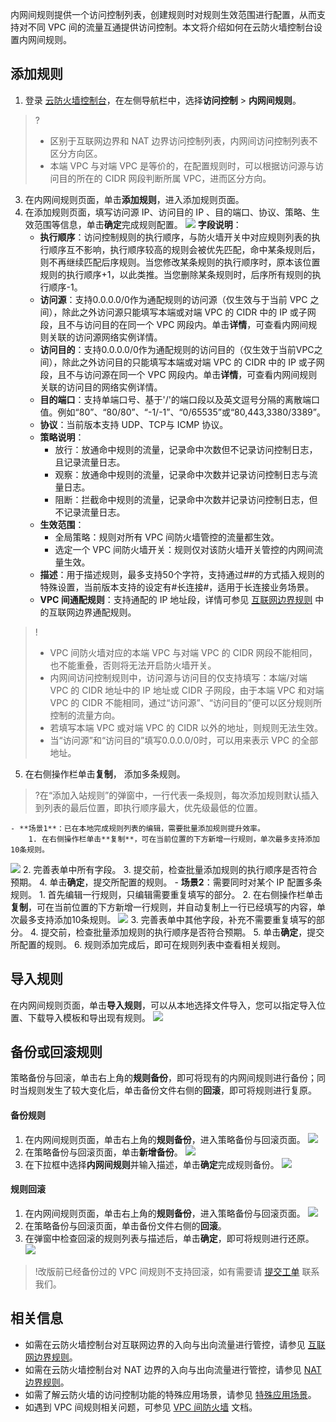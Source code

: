内网间规则提供一个访问控制列表，创建规则时对规则生效范围进行配置，从而支持对不同 VPC 间的流量互通提供访问控制。本文将介绍如何在云防火墙控制台设置内网间规则。

## 添加规则
1. 登录 [云防火墙控制台](https://console.cloud.tencent.com/cfw/ac/internet)，在左侧导航栏中，选择**访问控制** > **内网间规则**。
>?
>- 区别于互联网边界和 NAT 边界访问控制列表，内网间访问控制列表不区分方向区。
>- 本端 VPC 与对端 VPC 是等价的，在配置规则时，可以根据访问源与访问目的所在的 CIDR 网段判断所属 VPC，进而区分方向。
>
3. 在内网间规则页面，单击**添加规则**，进入添加规则页面。
4. 在添加规则页面，填写访问源 IP、访问目的 IP 、目的端口、协议、策略、生效范围等信息，单击**确定**完成规则配置。
![](https://qcloudimg.tencent-cloud.cn/raw/611a310eaebaba1a893ba548d9dd9c89.png)
**字段说明**：
	- **执行顺序**：访问控制规则的执行顺序，与防火墙开关中对应规则列表的执行顺序互不影响，执行顺序较高的规则会被优先匹配，命中某条规则后，则不再继续匹配后序规则。当您修改某条规则的执行顺序时，原本该位置规则的执行顺序+1，以此类推。当您删除某条规则时，后序所有规则的执行顺序-1。
	- **访问源**：支持0.0.0.0/0作为通配规则的访问源（仅生效与于当前 VPC 之间），除此之外访问源只能填写本端或对端 VPC 的 CIDR 中的 IP 或子网段，且不与访问目的在同一个 VPC 网段内。单击**详情**，可查看内网间规则关联的访问源网络实例详情。
	- **访问目的**：支持0.0.0.0/0作为通配规则的访问目的（仅生效于当前VPC之间），除此之外访问目的只能填写本端或对端 VPC 的 CIDR 中的 IP 或子网段，且不与访问源在同一个 VPC 网段内。单击**详情**，可查看内网间规则关联的访问目的网络实例详情。
	- **目的端口**：支持单端口号、基于'/'的端口段以及英文逗号分隔的离散端口值。例如“80”、“80/80”、“-1/-1”、“0/65535”或“80,443,3380/3389”。
	- **协议**：当前版本支持 UDP、TCP与 ICMP 协议。
	- **策略说明**：
		- 放行：放通命中规则的流量，记录命中次数但不记录访问控制日志，且记录流量日志。
		- 观察：放通命中规则的流量，记录命中次数并记录访问控制日志与流量日志。
		- 阻断：拦截命中规则的流量，记录命中次数并记录访问控制日志，但不记录流量日志。 
	- **生效范围**：
	   - 全局策略：规则对所有 VPC 间防火墙管控的流量都生效。
	   - 选定一个 VPC 间防火墙开关：规则仅对该防火墙开关管控的内网间流量生效。
	- **描述**：用于描述规则，最多支持50个字符，支持通过##的方式插入规则的特殊设置，当前版本支持的设定有#长连接#，适用于长连接业务场景。
	- **VPC 间通配规则**：支持通配的 IP 地址段，详情可参见 [互联网边界规则](https://cloud.tencent.com/document/product/1132/46932) 中的互联网边界通配规则。	
>!
>- VPC 间防火墙对应的本端 VPC 与对端 VPC 的 CIDR 网段不能相同，也不能重叠，否则将无法开启防火墙开关。
>- 内网间访问控制规则中，访问源与访问目的仅支持填写：本端/对端 VPC 的 CIDR 地址中的 IP 地址或 CIDR 子网段，由于本端 VPC 和对端 VPC 的 CIDR 不能相同，通过“访问源”、“访问目的”便可以区分规则所控制的流量方向。
>- 若填写本端 VPC 或对端 VPC 的 CIDR 以外的地址，则规则无法生效。
>- 当“访问源”和“访问目的”填写0.0.0.0/0时，可以用来表示 VPC 的全部地址。
>
5. 在右侧操作栏单击**复制**， 添加多条规则。
>?在“添加入站规则”的弹窗中，一行代表一条规则，每次添加规则默认插入到列表的最后位置，即执行顺序最大，优先级最低的位置。
>
	- **场景1**：已在本地完成规则列表的编辑，需要批量添加规则提升效率。
		1. 在右侧操作栏单击**复制**，可在当前位置的下方新增一行规则，单次最多支持添加10条规则。
![](https://qcloudimg.tencent-cloud.cn/raw/67cc20f4c3f6ea2e90c45f08019e98ad.png)
		2. 完善表单中所有字段。
		3. 提交前，检查批量添加规则的执行顺序是否符合预期。
		4. 单击**确定**，提交所配置的规则。
	- **场景2**：需要同时对某个 IP 配置多条规则。
		1. 首先编辑一行规则，只编辑需要重复填写的部分。
		2. 在右侧操作栏单击**复制**，可在当前位置的下方新增一行规则，并自动复制上一行已经填写的内容，单次最多支持添加10条规则。
![](https://qcloudimg.tencent-cloud.cn/raw/0c85cf182066b860e371fdd781754b1a.png)
		3. 完善表单中其他字段，补充不需要重复填写的部分。
		4. 提交前，检查批量添加规则的执行顺序是否符合预期。
		5. 单击**确定**，提交所配置的规则。
6. 规则添加完成后，即可在规则列表中查看相关规则。

## 导入规则
在内网间规则页面，单击**导入规则**，可以从本地选择文件导入，您可以指定导入位置、下载导入模板和导出现有规则。
![](https://qcloudimg.tencent-cloud.cn/raw/df61b033425f2122d255933af1554ac0.png)


## 备份或回滚规则
策略备份与回滚，单击右上角的**规则备份**，即可将现有的内网间规则进行备份；同时当规则发生了较大变化后，单击备份文件右侧的**回滚**，即可将规则进行复原。

#### 备份规则
 1. 在内网间规则页面，单击右上角的**规则备份**，进入策略备份与回滚页面。
![](https://qcloudimg.tencent-cloud.cn/raw/cf0dd52076e1f73875e43540015725a1.png)
 2.	在策略备份与回滚页面，单击**新增备份**。
![](https://qcloudimg.tencent-cloud.cn/raw/cd5760bc45f47e9d189de07fcdd09b43.png)
 3. 在下拉框中选择**内网间规则**并输入描述，单击**确定**完成规则备份。 
 ![](https://qcloudimg.tencent-cloud.cn/raw/167ef863aadc79bf51c9511949d87dbf.png)
 
####  规则回滚
 1. 在内网间规则页面，单击右上角的**规则备份**，进入策略备份与回滚页面。
![](https://qcloudimg.tencent-cloud.cn/raw/cf0dd52076e1f73875e43540015725a1.png)
 2.	在策略备份与回滚页面，单击备份文件右侧的**回滚**。
 3.	在弹窗中检查回滚的规则列表与描述后，单击**确定**，即可将规则进行还原。
![](https://qcloudimg.tencent-cloud.cn/raw/68ed451c368e01a16c1386e31eaa8746.png)
>!改版前已经备份过的 VPC 间规则不支持回滚，如有需要请 [提交工单](https://console.cloud.tencent.com/workorder/category) 联系我们。

## 相关信息
- 如需在云防火墙控制台对互联网边界的入向与出向流量进行管控，请参见 [互联网边界规则](https://cloud.tencent.com/document/product/1132/46932)。
- 如需在云防火墙控制台对 NAT 边界的入向与出向流量进行管控，请参见 [NAT 边界规则](https://cloud.tencent.com/document/product/1132/46933)。
- 如需了解云防火墙的访问控制功能的特殊应用场景，请参见 [特殊应用场景](https://cloud.tencent.com/document/product/1132/46935)。
- 如遇到 VPC 间规则相关问题，可参见 [VPC 间防火墙](https://cloud.tencent.com/document/product/1132/56869) 文档。
